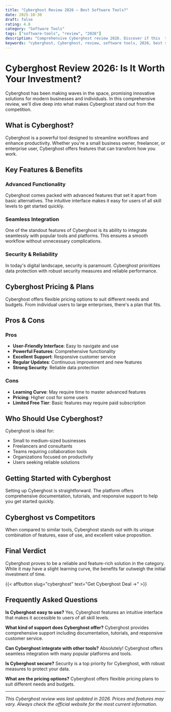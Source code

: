 ```yaml
---
title: "Cyberghost Review 2026 – Best Software Tools?"
date: 2025-10-30
draft: false
rating: 4.8
category: "Software Tools"
tags: ["software-tools", "review", "2026"]
description: "Comprehensive Cyberghost review 2026. Discover if this  tool is the best choice for your needs."
keywords: "cyberghost, Cyberghost, review, software tools, 2026, best software tools"
---
```


# Cyberghost Review 2026: Is It Worth Your Investment?

Cyberghost has been making waves in the  space, promising innovative solutions for modern businesses and individuals. In this comprehensive review, we'll dive deep into what makes Cyberghost stand out from the competition.

## What is Cyberghost?

Cyberghost is a powerful  tool designed to streamline workflows and enhance productivity. Whether you're a small business owner, freelancer, or enterprise user, Cyberghost offers features that can transform how you work.

## Key Features & Benefits

### Advanced Functionality
Cyberghost comes packed with advanced features that set it apart from basic alternatives. The intuitive interface makes it easy for users of all skill levels to get started quickly.

### Seamless Integration
One of the standout features of Cyberghost is its ability to integrate seamlessly with popular tools and platforms. This ensures a smooth workflow without unnecessary complications.

### Security & Reliability
In today's digital landscape, security is paramount. Cyberghost prioritizes data protection with robust security measures and reliable performance.

## Cyberghost Pricing & Plans

Cyberghost offers flexible pricing options to suit different needs and budgets. From individual users to large enterprises, there's a plan that fits.

## Pros & Cons

### Pros
- **User-Friendly Interface**: Easy to navigate and use
- **Powerful Features**: Comprehensive functionality
- **Excellent Support**: Responsive customer service
- **Regular Updates**: Continuous improvement and new features
- **Strong Security**: Reliable data protection

### Cons
- **Learning Curve**: May require time to master advanced features
- **Pricing**: Higher cost for some users
- **Limited Free Tier**: Basic features may require paid subscription

## Who Should Use Cyberghost?

Cyberghost is ideal for:
- Small to medium-sized businesses
- Freelancers and consultants
- Teams requiring collaboration tools
- Organizations focused on productivity
- Users seeking reliable  solutions

## Getting Started with Cyberghost

Setting up Cyberghost is straightforward. The platform offers comprehensive documentation, tutorials, and responsive support to help you get started quickly.

## Cyberghost vs Competitors

When compared to similar tools, Cyberghost stands out with its unique combination of features, ease of use, and excellent value proposition.

## Final Verdict

Cyberghost proves to be a reliable and feature-rich solution in the  category. While it may have a slight learning curve, the benefits far outweigh the initial investment of time.

{{< affbutton slug="cyberghost" text="Get Cyberghost Deal →" >}}

## Frequently Asked Questions

**Is Cyberghost easy to use?**
Yes, Cyberghost features an intuitive interface that makes it accessible to users of all skill levels.

**What kind of support does Cyberghost offer?**
Cyberghost provides comprehensive support including documentation, tutorials, and responsive customer service.

**Can Cyberghost integrate with other tools?**
Absolutely! Cyberghost offers seamless integration with many popular platforms and tools.

**Is Cyberghost secure?**
Security is a top priority for Cyberghost, with robust measures to protect your data.

**What are the pricing options?**
Cyberghost offers flexible pricing plans to suit different needs and budgets.

---

*This Cyberghost review was last updated in 2026. Prices and features may vary. Always check the official website for the most current information.*
